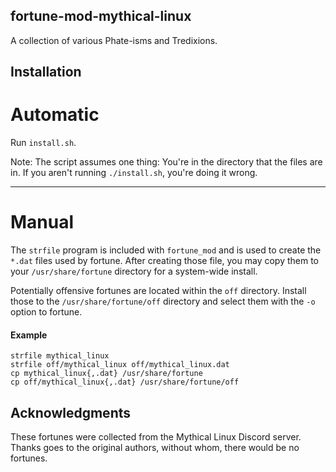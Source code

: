 fortune-mod-mythical-linux
--------------------------
A collection of various Phate-isms and Tredixions.

Installation
------------



# Automatic

Run `install.sh`.

Note: The script assumes one thing: You're in the directory that the files are in. If you aren't running `./install.sh`, you're doing it wrong.

------------

# Manual

The `strfile` program is included with `fortune_mod` and is used to create
the `*.dat` files used by fortune. After creating those file, you may copy
them to your `/usr/share/fortune` directory for a system-wide install.

Potentially offensive fortunes are located within the `off` directory.
Install those to the `/usr/share/fortune/off` directory and select them
with the `-o` option to fortune.

#### Example

    strfile mythical_linux
    strfile off/mythical_linux off/mythical_linux.dat
    cp mythical_linux{,.dat} /usr/share/fortune
    cp off/mythical_linux{,.dat} /usr/share/fortune/off
    

Acknowledgments
---------------
These fortunes were collected from the Mythical Linux Discord server.
Thanks goes to the original authors, without whom, there would be no
fortunes.
